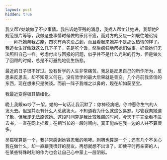 ```yaml
---
layout: post
hidden: true
---
```

我又帮Y姑娘做了不少事情。我告诉她亚残的消息，我找人帮忙让她进，我帮她P规范照片等等，我做这些事情时候做的乐此不疲，而对方的反应一如既往地迟钝——拜托她帮我占座，四次有两次没占到，而且看起来她并不是那么热情的样子。我追女生好像就这么几下子了，先是吃个饭，然后疯狂地帮她们做事，好像她们无法照料自己一样。考虑付出与回报的问题，似乎并不是什么光彩的行为，但是做久了回顾的时候，总是不可避免地徒生伤悲。

最近的日子很不好过。没有哲学的人生非常痛苦。我总是反思自己的所作所为，反思来反思去，却不知意义何在。没有哲学的最大后果就是善变。几个月前我坚信的东西，现在想来只是笑谈。而前一阵子我嗤之以鼻的，现在却如获至宝。

我最近变得极其情绪化。

晚上我跟ex吵了一架。她的一句话让我沉默了：你神经病吧，你冲惹你生气的人发火去。但是并没有什么人惹我发火，不知道我为什么就这么易怒。尽管我向她道了歉，但我却无法原谅她。这段时间算是我比较难熬的时间，今天下午完全看不进去书，一直在网上挂着。在相当长的一段时间内，真正能站在我一边的人并不算很多。

吴猫咪算是一个，我非常感谢她容忍我的咆哮。刺猬也算是一个；还有几个不关心我在做什么，却一直跟我很好的朋友。再想就想不出谁了。即使平时再亲密的人，在某些特殊时刻的作为也会让自己心中蒙上一层阴影。